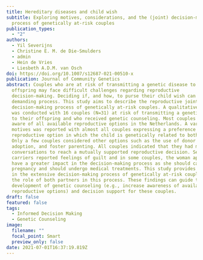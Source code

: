 ```yaml
---
title: Hereditary diseases and child wish
subtitle: Exploring motives, considerations, and the (joint) decision-making
  process of genetically at-risk couples
publication_types:
  - "2"
authors:
  - Yil Severijns
  - Christine E. M. de Die-Smulders
  - admin
  - Hein de Vries
  - Liesbeth A.D.M. van Osch
doi: https://doi.org/10.1007/s12687-021-00510-x
publication: Journal of Community Genetics
abstract: Couples who are at risk of transmitting a genetic disease to their
  offspring may face difficult challenges regarding reproductive
  decision-making. Deciding if, and how, to purse their child wish can be a
  demanding process. This study aims to describe the reproductive joint
  decision-making process of genetically at-risk couples. A qualitative study
  was conducted with 16 couples (N=31) at risk of transmitting a genetic disease
  to their offspring and who received genetic counseling. Most couples were not
  aware of all available reproductive options in the Netherlands. A variety of
  motives was reported with almost all couples expressing a preference towards a
  reproductive option in which the child is genetically related to both parents.
  Only a few couples considered other options such as the use of donor gametes,
  adoption, and foster parenting. All couples indicated that they had multiple
  conversations to reach a mutually supported reproductive decision. Several
  carriers reported feelings of guilt and in some couples, the woman appeared to
  have a greater impact in the decision-making process as she should carry a
  pregnancy and should undergo medical treatments. This study provides insight
  in the extensive decision-making process of genetically at-risk couples and
  the role of both partners in this process. These findings can guide the
  development of genetic counseling (e.g., increase awareness of available
  reproductive options) and decision support for these couples.
draft: false
featured: false
tags:
  - Informed Decision Making
  - Genetic Counseling
image:
  filename: ""
  focal_point: Smart
  preview_only: false
date: 2021-07-01T16:37:19.819Z
---
```

